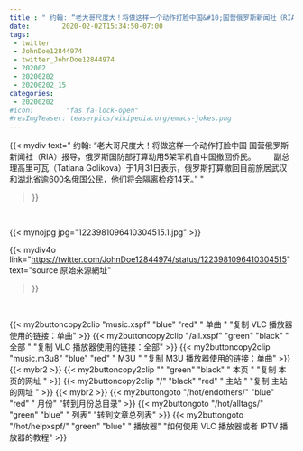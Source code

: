 ```yaml
---
title : " 约翰: “老大哥尺度大！将做这样一个动作打脸中国&#10;国营俄罗斯新闻社（RIA）报导，俄罗斯国防部打算动用5架军机自中国撤回侨民。&#10;　　副总理高里可瓦（Tatiana Golikova）于1月31日表示，俄罗斯打算撤回目前旅居武汉和湖北省逾600名俄国公民，他们将会隔离检疫14天。”  "
date:        2020-02-02T15:34:50-07:00
tags:
 - twitter
 - JohnDoe12844974
 - twitter_JohnDoe12844974
 - 202002
 - 20200202
 - 20200202_15
categories:
 - 20200202
#icon:        "fas fa-lock-open"
#resImgTeaser: teaserpics/wikipedia.org/emacs-jokes.png
---
```


{{< mydiv text=" 约翰: “老大哥尺度大！将做这样一个动作打脸中国&#10;国营俄罗斯新闻社（RIA）报导，俄罗斯国防部打算动用5架军机自中国撤回侨民。&#10;　　副总理高里可瓦（Tatiana Golikova）于1月31日表示，俄罗斯打算撤回目前旅居武汉和湖北省逾600名俄国公民，他们将会隔离检疫14天。”  "
>}}
<br>


 {{< mynojpg jpg="1223981096410304515.1.jpg" >}}<br> 



{{< mydiv4o link="https://twitter.com/JohnDoe12844974/status/1223981096410304515"
text="source 原始來源網址"
>}}


<br>



{{< my2buttoncopy2clip "music.xspf"        "blue"   "red"    " 单曲 "  "复制 VLC 播放器使用的链接：单曲" >}} {{< my2buttoncopy2clip "/all.xspf"         "green"  "black"  " 全部 "  "复制 VLC 播放器使用的链接：全部" >}} {{< my2buttoncopy2clip "music.m3u8"        "blue"   "red"    " M3U  "    "复制 M3U 播放器使用的链接：单曲" >}} {{< mybr2 >}} {{< my2buttoncopy2clip ""                  "green"  "black"  " 本页 "    "复制 本页的网址 " >}} {{< my2buttoncopy2clip "/"                 "black"  "red"    " 主站 "    "复制 主站的网址 " >}} {{< mybr2 >}} {{< my2buttongoto      "/hot/endothers/"   "blue"   "red"    " 月份"   "转到月份总目录" >}} {{< my2buttongoto      "/hot/alltags/"     "green"  "blue"   " 列表"   "转到文章总列表" >}} {{< my2buttongoto      "/hot/helpxspf/"    "green"  "blue"   " 播放器" "如何使用 VLC 播放器或者 IPTV 播放器的教程" >}} 
